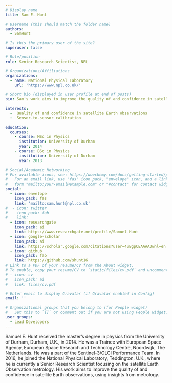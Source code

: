 ```yaml
---
# Display name
title: Sam E. Hunt

# Username (this should match the folder name)
authors:
  - SamHunt

# Is this the primary user of the site?
superuser: false

# Role/position
role: Senior Research Scientist, NPL

# Organizations/Affiliations
organizations:
  - name: National Physical Laboratory
    url: 'https://www.npl.co.uk/'

# Short bio (displayed in user profile at end of posts)
bio: Sam's work aims to improve the quality of and confidence in satellite Earth observations, using insights from metrology.

interests:
  -  Quality of and confidence in satellite Earth observations
  -  Sensor-to-sensor calibration

education:
  courses:
    - course: MSc in Physics
      institution: University of Durham
      year: 2014
    - course: BSc in Physics
      institution: University of Durham
      year: 2013

# Social/Academic Networking
# For available icons, see: https://wowchemy.com/docs/getting-started/page-builder/#icons
#   For an email link, use "fas" icon pack, "envelope" icon, and a link in the
#   form "mailto:your-email@example.com" or "#contact" for contact widget.
social:
  - icon: envelope
    icon_pack: fas
    link: 'mailto:sam.hunt@npl.co.uk'
#  - icon: twitter
#    icon_pack: fab
#    link: 
  - icon: researchgate
    icon_pack: ai
    link: https://www.researchgate.net/profile/Samuel-Hunt
  - icon: google-scholar
    icon_pack: ai
    link: https://scholar.google.com/citations?user=4uBgpCEAAAAJ&hl=en
  - icon: github
    icon_pack: fab
    link: https://github.com/shunt16
# Link to a PDF of your resume/CV from the About widget.
# To enable, copy your resume/CV to `static/files/cv.pdf` and uncomment the lines below.
# - icon: cv
#   icon_pack: ai
#   link: files/cv.pdf

# Enter email to display Gravatar (if Gravatar enabled in Config)
email: ''

# Organizational groups that you belong to (for People widget)
#   Set this to `[]` or comment out if you are not using People widget.
user_groups:
  - Lead Developers
---
```


Samuel E. Hunt received the master’s degree in physics from the University of Durham, Durham, U.K., in 2014.
He was a Trainee with European Space Agency, European Space Research and Technology Centre, Noordwijk, The Netherlands. He was a part of the Sentinel-3/OLCI Performance Team. In 2016, he joined the National Physical Laboratory, Teddington, U.K., where he is currently a Senior Research Scientist focusing on the satellite Earth Observation metrology. His work aims to improve the quality of and confidence in satellite Earth observations, using insights from metrology.